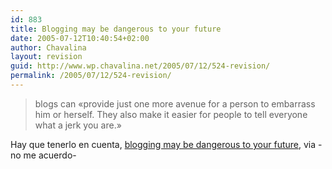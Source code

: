 ```yaml
---
id: 883
title: Blogging may be dangerous to your future
date: 2005-07-12T10:40:54+02:00
author: Chavalina
layout: revision
guid: http://www.wp.chavalina.net/2005/07/12/524-revision/
permalink: /2005/07/12/524-revision/
---
```

> blogs can «provide just one more avenue for a person to embarrass him or herself. They also make it easier for people to tell everyone what a jerk you are.»

Hay que tenerlo en cuenta, <a href="http://www.suntimes.com/output/tech/cst-fin-blog11.html" target="_blank">blogging may be dangerous to your future</a>, via -no me acuerdo-